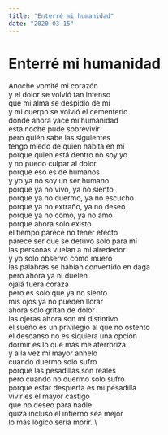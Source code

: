 ```yaml
---
title: "Enterré mi humanidad"
date: "2020-03-15"
---
```


# Enterré mi humanidad

Anoche vomité mi corazón \
y el dolor se volvió tan intenso \
que mi alma se despidió de mí \
y mi cuerpo se volvió el cementerio \
donde ahora yace mi humanidad \
esta noche pude sobrevivir \
pero quién sabe las siguientes \
tengo miedo de quien habita en mí \
porque quien está dentro no soy yo \
y no puedo culpar al dolor \
porque eso es de humanos \
y yo ya no soy un ser humano \
porque ya no vivo, ya no siento \
porque ya no duermo, ya no escucho \
porque ya no extraño, ya no deseo \
porque ya no como, ya no amo \
porque ahora solo existo \
el tiempo parece no tener efecto \
parece ser que se detuvo solo para mí \
las personas vuelan a mi alrededor \
y yo solo observo cómo muero \
las palabras se habían convertido en daga \
pero ahora ya ni duelen \
ojalá fuera coraza \
pero es solo que ya no siento \
mis ojos ya no pueden llorar \
ahora solo gritan de dolor \
las ojeras ahora son mi distintivo \
el sueño es un privilegio al que no ostento \
el descanso no es siquiera una opción \
dormir es lo que más me aterroriza \
y a la vez mi mayor anhelo \
cuando duermo solo sufro \
porque las pesadillas son reales \
pero cuando no duermo solo sufro \
porque estar despierta es mi pesadilla \
vivir es el mayor castigo \
que no deseo para nadie \
quizá incluso el infierno sea mejor \
lo más lógico sería morir. \
